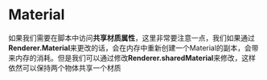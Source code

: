 # Material

 如果我们需要在脚本中访问**共享材质属性**，这里非常要注意一点，我们如果通过**Renderer.Material**来更改的话，会在内存中重新创建一个Material的副本，会带来内存的消耗。但是我们可以通过修改**Renderer.sharedMaterial**来修改，这样依然可以保持两个物体共享一个材质

